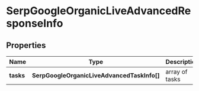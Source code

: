# SerpGoogleOrganicLiveAdvancedResponseInfo

## Properties

| Name | Type | Description | Notes |
|------------ | ------------- | ------------- | -------------|
**tasks** | **SerpGoogleOrganicLiveAdvancedTaskInfo[]** | array of tasks |[optional]|